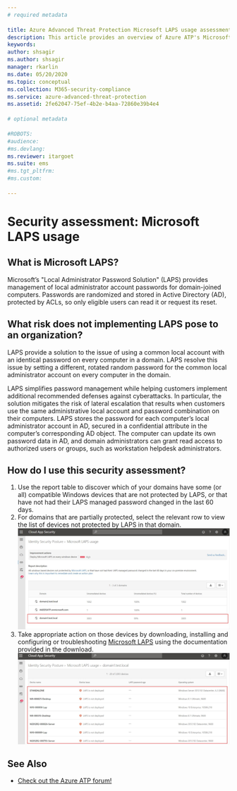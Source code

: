```yaml
---
# required metadata

title: Azure Advanced Threat Protection Microsoft LAPS usage assessments
description: This article provides an overview of Azure ATP's Microsoft LAPS usage identity security posture assessment report.
keywords:
author: shsagir
ms.author: shsagir
manager: rkarlin
ms.date: 05/20/2020
ms.topic: conceptual
ms.collection: M365-security-compliance
ms.service: azure-advanced-threat-protection
ms.assetid: 2fe62047-75ef-4b2e-b4aa-72860e39b4e4

# optional metadata

#ROBOTS:
#audience:
#ms.devlang:
ms.reviewer: itargoet
ms.suite: ems
#ms.tgt_pltfrm:
#ms.custom:

---
```



# Security assessment: Microsoft LAPS usage

## What is Microsoft LAPS?

Microsoft’s "Local Administrator Password Solution" (LAPS) provides management of local administrator account passwords for domain-joined computers. Passwords are randomized and stored in Active Directory (AD), protected by ACLs, so only eligible users can read it or request its reset.

## What risk does not implementing LAPS pose to an organization?

LAPS provide a solution to the issue of using a common local account with an identical password on every computer in a domain. LAPS resolve this issue by setting a different, rotated random password for the common local administrator account on every computer in the domain.

LAPS simplifies password management while helping customers implement additional recommended defenses against cyberattacks. In particular, the solution mitigates the risk of lateral escalation that results when customers use the same administrative local account and password combination on their computers. LAPS stores the password for each computer’s local administrator account in AD, secured in a confidential attribute in the computer’s corresponding AD object. The computer can update its own password data in AD, and domain administrators can grant read access to authorized users or groups, such as workstation helpdesk administrators.

## How do I use this security assessment?

1. Use the report table to discover which of your domains have some (or all) compatible Windows devices that are not protected by LAPS, or that have not had their LAPS managed password changed in the last 60 days.
1. For domains that are partially protected, select the relevant row to view the list of devices not protected by LAPS in that domain.
    ![Select domain with LAPS devices](media/atp-cas-isp-laps-1.png)
1. Take appropriate action on those devices by downloading, installing and configuring or troubleshooting [Microsoft LAPS](https://go.microsoft.com/fwlink/?linkid=2104282) using the documentation provided in the download.
    ![Remediate LAPS device](media/atp-cas-isp-laps-2.png)

## See Also

- [Check out the Azure ATP forum!](https://aka.ms/azureatpcommunity)
